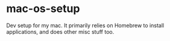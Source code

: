 # mac-os-setup
Dev setup for my mac. It primarily relies on Homebrew to install applications, and does other misc stuff too.
